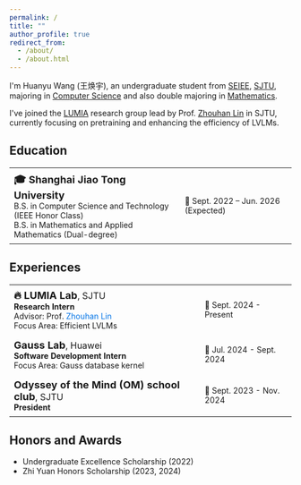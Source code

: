 ```yaml
---
permalink: /
title: ""
author_profile: true
redirect_from: 
  - /about/
  - /about.html
---
```


I'm Huanyu Wang (王焕宇), an undergraduate student from [SEIEE](https://www.seiee.sjtu.edu.cn/), [SJTU](https://www.sjtu.edu.cn/), majoring in <u>Computer Science</u> and also double majoring in <u>Mathematics</u>.

I've joined the [LUMIA](https://github.com/LUMIA-Group) research group lead by Prof. [Zhouhan Lin](https://hantek.github.io/) in SJTU, currently focusing on pretraining and enhancing the efficiency of LVLMs.

## Education

<table>
  <tr>
    <td style="font-size:16px; padding: 8px;">
      <strong><span style="font-size:18px;">🎓 Shanghai Jiao Tong University</span></strong><br>
      <span style="font-size:14px;">B.S. in Computer Science and Technology (IEEE Honor Class)</span><br>
      <span style="font-size:14px;">B.S. in Mathematics and Applied Mathematics (Dual-degree)</span>
    </td>
    <td style="text-align:left; font-size:14px; padding: 8px;">📅 Sept. 2022 – Jun. 2026 (Expected)</td>
  </tr>
</table>

## Experiences

<table>
<!--   <tr>
    <td style="font-size:16px; padding: 8px;">
      <strong><span style="font-size:18px;">🔥 InfiniAI Lab</span></strong>, CMU<br>
      <strong><span style="font-size:14px;">Research Intern</span></strong><br>
      <span style="font-size:14px;">Advisor: Prof. <a href="https://www.andrew.cmu.edu/user/beidic/" target="_blank" style="text-decoration: none; color: #0073e6;">Beidi Chen</a></span><br>
      <span style="font-size:14px;">Focus Area: MLsys</span>
    </td>
    <td style="text-align:left; font-size:14px; padding: 8px;">📅 Mar. 2025 - Present</td>
  </tr> -->
  <tr>
    <td style="font-size:16px; padding: 8px;">
      <strong><span style="font-size:18px;">🔥 LUMIA Lab</span></strong>, SJTU<br>
      <strong><span style="font-size:14px;">Research Intern</span></strong><br>
      <span style="font-size:14px;">Advisor: Prof. <a href="https://hantek.github.io/" target="_blank" style="text-decoration: none; color: #0073e6;">Zhouhan Lin</a></span><br>
      <span style="font-size:14px;">Focus Area: Efficient LVLMs</span>
    </td>
    <td style="text-align:left; font-size:14px; padding: 8px;">📅 Sept. 2024 - Present</td>
  </tr>
  <tr>
    <td style="font-size:16px; padding: 8px;">
      <strong><span style="font-size:18px;">Gauss Lab</span></strong>, Huawei<br>
      <strong><span style="font-size:14px;">Software Development Intern</span></strong><br>
      <span style="font-size:14px;">Focus Area: Gauss database kernel</span>
    </td>
    <td style="text-align:left; font-size:14px; padding: 8px;">📅 Jul. 2024 - Sept. 2024</td>
  </tr>
  <tr>
    <td style="font-size:16px; padding: 8px;">
      <strong><span style="font-size:18px;">Odyssey of the Mind (OM) school club</span></strong>, SJTU<br>
      <strong><span style="font-size:14px;">President</span></strong>
    </td>
    <td style="text-align:left; font-size:14px; padding: 8px;">📅 Sept. 2023 - Nov. 2024</td>
  </tr>
</table>

## Honors and Awards
- Undergraduate Excellence Scholarship (2022)
- Zhi Yuan Honors Scholarship (2023, 2024)
